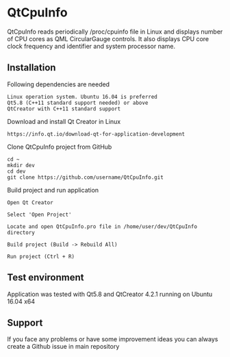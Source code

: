 # QtCpuInfo
QtCpuInfo reads periodically /proc/cpuinfo file in Linux and displays number of CPU cores as QML CircularGauge controls. It also displays CPU core clock frequency and identifier and system processor name.

## Installation

Following dependencies are needed

```Dependencies
Linux operation system. Ubuntu 16.04 is preferred
Qt5.8 (C++11 standard support needed) or above
QtCreator with C++11 standard support
```
Download and install Qt Creator in Linux

```QtCreator
https://info.qt.io/download-qt-for-application-development
```

Clone QtCpuInfo project from GitHub

```CloneProject
cd ~
mkdir dev
cd dev
git clone https://github.com/username/QtCpuInfo.git
```

Build project and run application

```BuildApplication
Open Qt Creator

Select 'Open Project'

Locate and open QtCpuInfo.pro file in /home/user/dev/QtCpuInfo directory

Build project (Build -> Rebuild All)

Run project (Ctrl + R)
```
## Test environment

Application was tested with Qt5.8 and QtCreator 4.2.1 running on Ubuntu 16.04 x64

## Support

If you face any problems or have some improvement ideas you can always create a Github issue in main repository
